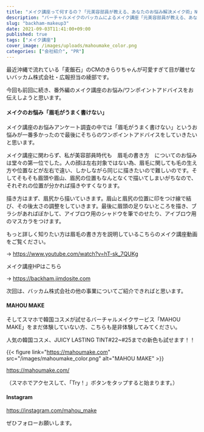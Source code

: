 ```yaml
---
title: "メイク講座って何するの？「元美容部員が教える、あなたのお悩み解決メイク術」NO.3 「眉毛がうまく書けない」"
description: "バーチャルメイクのバッカムによるメイク講座「元美容部員が教える、あなたのお悩み解決メイク術」vol.3"
slug: "backham-makeup3"
date: 2021-09-03T11:41:00+09:00
published: true
tags: ["メイク講座"]
cover_image: /images/uploads/mahoumake_color.png
categories: ["会社紹介", "PR"]
---
```


最近沖縄で流れている「麦飯石」のCMのきらりちゃんが可愛すぎて目が離せないバッカム株式会社・広報担当の綾部です。

今回も前回に続き、番外編のメイク講座のお悩み/ワンポイントアドバイスをお伝えしようと思います。

#### メイクのお悩み「眉毛がうまく書けない」

メイク講座のお悩みアンケート調査の中では「眉毛がうまく書けない」というお悩みが一番多かったので最後にそちらのワンポイントアドバイスをしていきたいと思います。

メイク講座に関わらず、私が美容部員時代も　眉毛の書き方　についてのお悩みは堂々の第一位でした。人の顔は左右対象ではない為、眉毛に関しても毛の生え方や位置などが左右で違い、しかしながら同じに描きたいので難しいのです。そしてそもそも眉頭や眉山、眉尻の位置もなんとなくで描いてしまいがちなので、それぞれの位置が分かれば描きやすくなります。

描き方はまず、眉尻から描いていきます。眉山と眉尻の位置に印をつけ線で結び、その後太さの調整をしていきます。最後に眉頭の足りないところを描き、ブラシがあればぼかして、アイブロウ用のシャドウを筆でのせたり、アイブロウ用のマスカラをつけます。

もっと詳しく知りたい方は眉毛の書き方を説明しているこちらのメイク講座動画をご覧ください。

→ https://www.youtube.com/watch?v=hT-sk_7QUKg

メイク講座HPはこちら

→ https://backham.jimdosite.com

次回は、バッカム株式会社の他の事業についてご紹介できればと思います。



#### MAHOU MAKE

そしてスマホで韓国コスメが試せるバーチャルメイクサービス「MAHOU MAKE」をまだ体験していない方、こちらも是非体験してみてください。

人気の韓国コスメ、JUICY LASTING TINT#22~#25までの新色も試せます！！

{{< figure link="https://mahoumake.com" src="/images/mahoumake_color.png" alt="MAHOU MAKE" >}}

https://mahoumake.com/

（スマホでアクセスして、「Try！」ボタンをタップすると始まります。）

#### Instagram

https://instagram.com/mahou_make

ぜひフォローお願いします。

